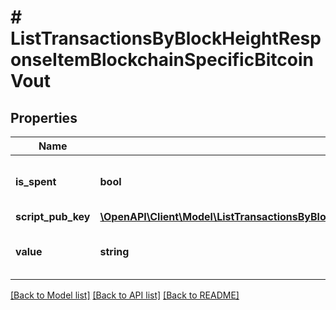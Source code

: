 # # ListTransactionsByBlockHeightResponseItemBlockchainSpecificBitcoinVout

## Properties

Name | Type | Description | Notes
------------ | ------------- | ------------- | -------------
**is_spent** | **bool** | Defines whether the output is spent or not. |
**script_pub_key** | [**\OpenAPI\Client\Model\ListTransactionsByBlockHeightResponseItemBlockchainSpecificBitcoinScriptPubKey**](ListTransactionsByBlockHeightResponseItemBlockchainSpecificBitcoinScriptPubKey.md) |  |
**value** | **string** | Represents the sent/received amount. |

[[Back to Model list]](../../README.md#models) [[Back to API list]](../../README.md#endpoints) [[Back to README]](../../README.md)
